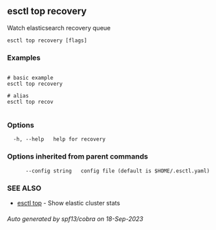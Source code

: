## esctl top recovery

Watch elasticsearch recovery queue

```
esctl top recovery [flags]
```

### Examples

```

# basic example
esctl top recovery

# alias
esctl top recov
	
```

### Options

```
  -h, --help   help for recovery
```

### Options inherited from parent commands

```
      --config string   config file (default is $HOME/.esctl.yaml)
```

### SEE ALSO

* [esctl top](esctl_top.md)	 - Show elastic cluster stats

###### Auto generated by spf13/cobra on 18-Sep-2023
